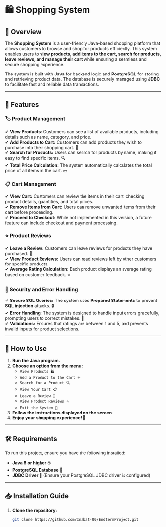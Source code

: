 # 🛍️ Shopping System

## 📌 Overview

The **Shopping System** is a user-friendly Java-based shopping platform that allows customers to browse and shop for products efficiently. This system enables users to **view products, add items to the cart, search for products, leave reviews, and manage their cart** while ensuring a seamless and secure shopping experience.

The system is built with **Java** for backend logic and **PostgreSQL** for storing and retrieving product data. The database is securely managed using **JDBC** to facilitate fast and reliable data transactions.

---

## 🌟 Features

### 🏷️ **Product Management**
✔ **View Products:** Customers can see a list of available products, including details such as name, category, and price.  
✔ **Add Products to Cart:** Customers can add products they wish to purchase into their shopping cart. 🛒  
✔ **Search for Products:** Users can search for products by name, making it easy to find specific items. 🔍  
✔ **Total Price Calculation:** The system automatically calculates the total price of all items in the cart. 💵  

### 📋 **Cart Management**
✔ **View Cart:** Customers can review the items in their cart, checking product details, quantities, and total prices.  
✔ **Remove Items from Cart:** Users can remove unwanted items from their cart before proceeding.  
✔ **Proceed to Checkout:** While not implemented in this version, a future feature can include checkout and payment processing.  

### ⭐ **Product Reviews**
✔ **Leave a Review:** Customers can leave reviews for products they have purchased. 📝  
✔ **View Product Reviews:** Users can read reviews left by other customers for specific products.  
✔ **Average Rating Calculation:** Each product displays an average rating based on customer feedback. ⭐  

### 🔐 **Security and Error Handling**
✔ **Secure SQL Queries:** The system uses **Prepared Statements** to prevent **SQL injection** attacks. 🔒  
✔ **Error Handling:** The system is designed to handle input errors gracefully, prompting users to correct mistakes. 🚫  
✔ **Validations:** Ensures that ratings are between 1 and 5, and prevents invalid inputs for product selections.  

---

## 🚀 How to Use

1. **Run the Java program.**
2. **Choose an option from the menu:**
   - `View Products 🛍️`
   - `Add a Product to the Cart ➕`
   - `Search for a Product 🔍`
   - `View Your Cart 📋`
   - `Leave a Review 📝`
   - `View Product Reviews ⭐`
   - `Exit the System 🚪`
3. **Follow the instructions displayed on the screen.**
4. **Enjoy your shopping experience! 🎉**

---

## 🛠️ Requirements

To run this project, ensure you have the following installed:

- **Java 8 or higher** ☕
- **PostgreSQL Database** 💾
- **JDBC Driver** 🔗 (Ensure your PostgreSQL JDBC driver is configured)

---

## 📥 Installation Guide

1. **Clone the repository:**
   ```bash
   git clone https://github.com/Inabat-00/EndtermProject.git
